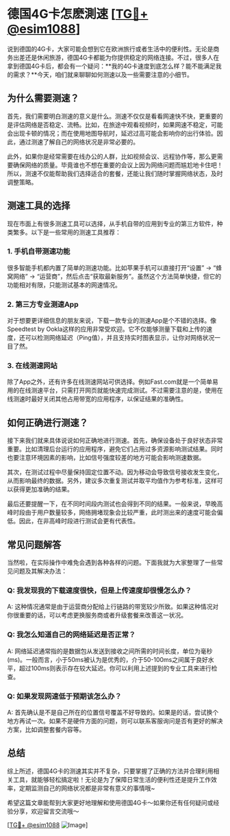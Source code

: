 # 德国4G卡怎麽測速 [[TG💪+ @esim1088](https://t.me/s/esim1088)]

说到德国的4G卡，大家可能会想到它在欧洲旅行或者生活中的便利性。无论是商务出差还是休闲旅游，德国4G卡都能为你提供稳定的网络连接。不过，很多人在拿到德国4G卡后，都会有一个疑问：**我的4G卡速度到底怎么样？能不能满足我的需求？**今天，咱们就来聊聊如何测速以及一些需要注意的小细节。

## 为什么需要测速？

首先，我们需要明白测速的意义是什么。测速不仅仅是看看网速快不快，更重要的是评估网络是否稳定、流畅。比如，在旅途中观看视频时，如果网速不稳定，可能会出现卡顿的情况；而在使用地图导航时，延迟过高可能会影响你的出行体验。因此，通过测速了解自己的网络状况是非常必要的。

此外，如果你是经常需要在线办公的人群，比如视频会议、远程协作等，那么更需要确保网络的质量。毕竟谁也不想在重要的会议上因为网络问题而尴尬地卡住吧！所以，测速不仅能帮助我们选择适合的套餐，还能让我们随时掌握网络状态，及时调整策略。

## 测速工具的选择

现在市面上有很多测速工具可以选择，从手机自带的应用到专业的第三方软件，种类繁多。以下是一些常用的测速工具推荐：

### 1. 手机自带测速功能

很多智能手机都内置了简单的测速功能。比如苹果手机可以直接打开“设置” -> “蜂窝网络” -> “运营商”，然后点击“获取最新服务”。虽然这个方法简单快捷，但它的功能相对有限，只能测试基本的网速情况。

### 2. 第三方专业测速App

对于想要更详细信息的朋友来说，下载一款专业的测速App是个不错的选择。像Speedtest by Ookla这样的应用非常受欢迎。它不仅能够测量下载和上传的速度，还可以检测网络延迟（Ping值），并且支持实时图表显示，让你对网络状况一目了然。

### 3. 在线测速网站

除了App之外，还有许多在线测速网站可供选择。例如Fast.com就是一个简单易用的在线测速平台，只需打开网页就能快速完成测试。不过需要注意的是，使用在线测速时最好关闭其他占用带宽的应用程序，以保证结果的准确性。

## 如何正确进行测速？

接下来我们就来具体说说如何正确地进行测速。首先，确保设备处于良好状态非常重要。比如清理后台运行的应用程序，避免它们占用过多资源影响测试结果。同时也要注意环境因素的影响，比如信号强度较差的地方可能会影响测速数据。

其次，在测试过程中尽量保持固定位置不动。因为移动会导致信号接收发生变化，从而影响最终的数据。另外，建议多次重复测试并取平均值作为参考标准，这样可以获得更加准确的结果。

最后还要提醒一下，在不同时间段内测试也会得到不同的结果。一般来说，早晚高峰时段由于用户数量较多，网络拥堵现象会比较严重，此时测出来的速度可能会偏低。因此，在非高峰时段进行测试会更有代表性。

## 常见问题解答

当然啦，在实际操作中难免会遇到各种各样的问题。下面我就为大家整理了一些常见问题及其解决办法：

### Q: 我发现我的下载速度很快，但是上传速度却很慢怎么办？
A: 这种情况通常是由于运营商分配给上行链路的带宽较少所致。如果这种情况对你很重要的话，可以考虑更换服务商或者升级套餐来改善这一状况。

### Q: 我怎么知道自己的网络延迟是否正常？
A: 网络延迟通常指的是数据包从发送到接收之间所需的时间长度，单位为毫秒(ms)。一般而言，小于50ms被认为是优秀的，介于50-100ms之间属于良好水平，超过100ms则表示存在较大延迟。你可以利用上述提到的专业工具来进行检查。

### Q: 如果发现网速低于预期该怎么办？
A: 首先确认是不是自己所在的位置信号覆盖不好导致的。如果是的话，尝试换个地方再试一次。如果不是硬件方面的问题，则可以联系客服询问是否有更好的解决方案，比如调整套餐内容等。

## 总结

综上所述，德国4G卡的测速其实并不复杂，只要掌握了正确的方法并合理利用相关工具，就能够轻松搞定啦！无论是为了保障日常生活的便利性还是提升工作效率，定期监测自己的网络状况都是非常有意义的事情哦~

希望这篇文章能帮到大家更好地理解和使用德国4G卡～如果你还有任何疑问或经验分享，欢迎留言交流哦～

[[TG💪+ @esim1088](https://t.me/s/esim1088) ![Image](https://i.postimg.cc/4NQfJmqS/Snipaste-2025-05-13-00-14-12.png)]